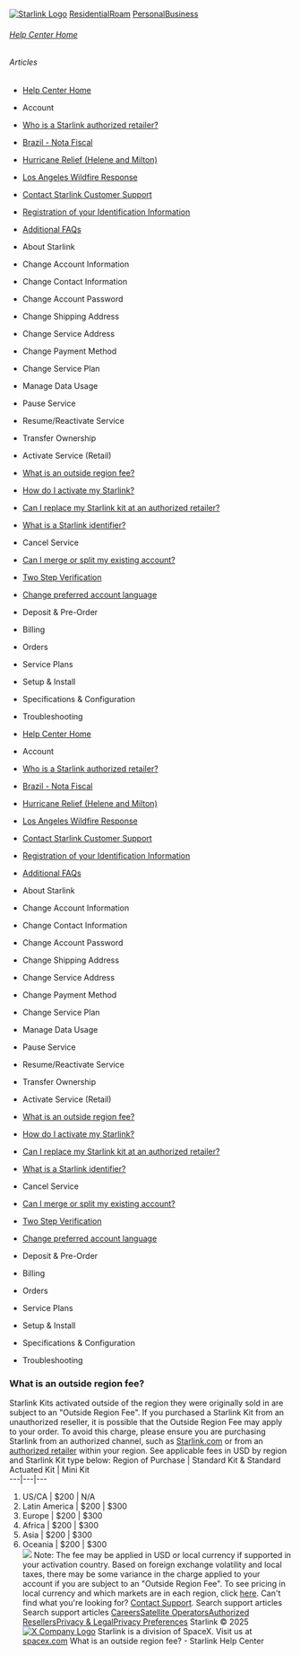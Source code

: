 [![Starlink Logo](https://www.starlink.com/_next/image?url=%2Fassets%2Fimages%2Flogo%2Flogo_white.png&w=3840&q=75)](https://www.starlink.com/support/article/<https:/www.starlink.com/>)
[Residential](https://www.starlink.com/support/article/<https:/www.starlink.com/residential>)[Roam](https://www.starlink.com/support/article/<https:/www.starlink.com/roam>)
[Personal](https://www.starlink.com/support/article/<https:/www.starlink.com/>)[Business](https://www.starlink.com/support/article/<https:/www.starlink.com/business>)
###### [Help Center Home](https://www.starlink.com/support/article/</support>)
###### Articles
  * [Help Center Home](https://www.starlink.com/support/article/</support>)
  * Account
  * [Who is a Starlink authorized retailer? ](https://www.starlink.com/support/article/</support/article/8a90222d-7c32-edd7-51f6-f696ece07105>)
  * [Brazil - Nota Fiscal](https://www.starlink.com/support/article/</support/article/0510d2b9-df68-9c24-f749-1e528ae6ca0e>)
  * [Hurricane Relief (Helene and Milton)](https://www.starlink.com/support/article/</support/article/58126733-e4d2-db62-b919-9da261a4e096>)
  * [Los Angeles Wildfire Response](https://www.starlink.com/support/article/</support/article/6b54f490-bbb4-04ee-4ee7-3750d3d831fc>)
  * [Contact Starlink Customer Support](https://www.starlink.com/support/article/</support/article/bdb63773-e93b-74e8-8e12-2da2fb6d534e>)
  * [Registration of your Identification Information](https://www.starlink.com/support/article/</support/article/6189953a-dd63-a4dc-611c-ee799fdff348>)
  * [Additional FAQs](https://www.starlink.com/support/article/</support/article/1668200d-1ce5-196c-d4bb-a39be9b27dbc>)
  * About Starlink
  * Change Account Information
  * Change Contact Information
  * Change Account Password
  * Change Shipping Address
  * Change Service Address
  * Change Payment Method
  * Change Service Plan
  * Manage Data Usage
  * Pause Service
  * Resume/Reactivate Service
  * Transfer Ownership
  * Activate Service (Retail)
  * [What is an outside region fee?](https://www.starlink.com/support/article/</support/article/ff3e270d-5436-542c-6e20-a3738a6cae30>)
  * [How do I activate my Starlink?](https://www.starlink.com/support/article/</support/article/9c053dcc-c9ba-f64b-c413-af6afc3d6e13>)
  * [Can I replace my Starlink kit at an authorized retailer?](https://www.starlink.com/support/article/</support/article/50414e3a-d2e0-2913-5ca2-9245cee14931>)
  * [What is a Starlink identifier?](https://www.starlink.com/support/article/</support/article/2802431a-135f-0671-4c1b-4cedb65b291a>)
  * Cancel Service
  * [Can I merge or split my existing account?](https://www.starlink.com/support/article/</support/article/e891eb60-e062-1716-d618-ac90f2137e0e>)
  * [Two Step Verification](https://www.starlink.com/support/article/</support/article/52aff4ed-3167-ec24-d54c-249563df8f5e>)
  * [Change preferred account language](https://www.starlink.com/support/article/</support/article/dbc3378e-dca5-349a-b1dd-f15c6cac4cde>)
  * Deposit & Pre-Order
  * Billing
  * Orders
  * Service Plans
  * Setup & Install
  * Specifications & Configuration
  * Troubleshooting


  * [Help Center Home](https://www.starlink.com/support/article/</support>)
  * Account
  * [Who is a Starlink authorized retailer? ](https://www.starlink.com/support/article/</support/article/8a90222d-7c32-edd7-51f6-f696ece07105>)
  * [Brazil - Nota Fiscal](https://www.starlink.com/support/article/</support/article/0510d2b9-df68-9c24-f749-1e528ae6ca0e>)
  * [Hurricane Relief (Helene and Milton)](https://www.starlink.com/support/article/</support/article/58126733-e4d2-db62-b919-9da261a4e096>)
  * [Los Angeles Wildfire Response](https://www.starlink.com/support/article/</support/article/6b54f490-bbb4-04ee-4ee7-3750d3d831fc>)
  * [Contact Starlink Customer Support](https://www.starlink.com/support/article/</support/article/bdb63773-e93b-74e8-8e12-2da2fb6d534e>)
  * [Registration of your Identification Information](https://www.starlink.com/support/article/</support/article/6189953a-dd63-a4dc-611c-ee799fdff348>)
  * [Additional FAQs](https://www.starlink.com/support/article/</support/article/1668200d-1ce5-196c-d4bb-a39be9b27dbc>)
  * About Starlink
  * Change Account Information
  * Change Contact Information
  * Change Account Password
  * Change Shipping Address
  * Change Service Address
  * Change Payment Method
  * Change Service Plan
  * Manage Data Usage
  * Pause Service
  * Resume/Reactivate Service
  * Transfer Ownership
  * Activate Service (Retail)
  * [What is an outside region fee?](https://www.starlink.com/support/article/</support/article/ff3e270d-5436-542c-6e20-a3738a6cae30>)
  * [How do I activate my Starlink?](https://www.starlink.com/support/article/</support/article/9c053dcc-c9ba-f64b-c413-af6afc3d6e13>)
  * [Can I replace my Starlink kit at an authorized retailer?](https://www.starlink.com/support/article/</support/article/50414e3a-d2e0-2913-5ca2-9245cee14931>)
  * [What is a Starlink identifier?](https://www.starlink.com/support/article/</support/article/2802431a-135f-0671-4c1b-4cedb65b291a>)
  * Cancel Service
  * [Can I merge or split my existing account?](https://www.starlink.com/support/article/</support/article/e891eb60-e062-1716-d618-ac90f2137e0e>)
  * [Two Step Verification](https://www.starlink.com/support/article/</support/article/52aff4ed-3167-ec24-d54c-249563df8f5e>)
  * [Change preferred account language](https://www.starlink.com/support/article/</support/article/dbc3378e-dca5-349a-b1dd-f15c6cac4cde>)
  * Deposit & Pre-Order
  * Billing
  * Orders
  * Service Plans
  * Setup & Install
  * Specifications & Configuration
  * Troubleshooting


### What is an outside region fee?
Starlink Kits activated outside of the region they were originally sold in are subject to an "Outside Region Fee". If you purchased a Starlink Kit from an unauthorized reseller, it is possible that the Outside Region Fee may apply to your order. To avoid this charge, please ensure you are purchasing Starlink from an authorized channel, such as [Starlink.com](https://www.starlink.com/support/article/<https:/www.starlink.com/>) or from an [authorized retailer](https://www.starlink.com/support/article/<https:/support.starlink.com/?topic=8a90222d-7c32-edd7-51f6-f696ece07105>) within your region. See applicable fees in USD by region and Starlink Kit type below:
Region of Purchase | Standard Kit & Standard Actuated Kit | Mini Kit  
---|---|---  
1) US/CA | $200 | N/A  
2) Latin America | $200 | $300  
3) Europe | $200 | $300  
4) Africa | $200 | $300  
5) Asia | $200 | $300  
6) Oceania | $200 | $300  
![](https://www.starlink.com/public-files/Global_Arbitrage_Policy_Enforcement.png)
Note: The fee may be applied in USD or local currency if supported in your activation country. Based on foreign exchange volatility and local taxes, there may be some variance in the charge applied to your account if you are subject to an "Outside Region Fee". To see pricing in local currency and which markets are in each region, click [here](https://www.starlink.com/support/article/<https:/www.starlink.com/public-files/OutsideRegionFee.pdf>).
Can't find what you're looking for? [Contact Support](https://www.starlink.com/support/article/</support/tickets?sourceType=web_article_help_center&sourceValue=ff3e270d-5436-542c-6e20-a3738a6cae30>).
Search support articles
Search support articles
[Careers](https://www.starlink.com/support/article/<https:/www.spacex.com/careers>)[Satellite Operators](https://www.starlink.com/support/article/<https:/starlink.com/satellite-operators>)[Authorized Resellers](https://www.starlink.com/support/article/<https:/starlink.com/resellers>)[Privacy & Legal](https://www.starlink.com/support/article/<https:/starlink.com/legal>)[Privacy Preferences](https://www.starlink.com/support/article/<>)
Starlink © 2025
[![X Company Logo](https://www.starlink.com/assets/images/icons/x-logo.svg)](https://www.starlink.com/support/article/<https:/twitter.com/Starlink>)
Starlink is a division of SpaceX. Visit us at [spacex.com](https://www.starlink.com/support/article/<https:/www.spacex.com/>)
What is an outside region fee? - Starlink Help Center

